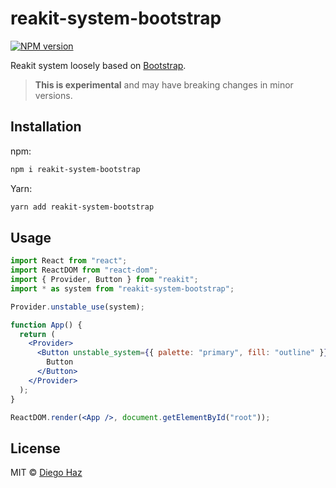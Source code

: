 # reakit-system-bootstrap

<a href="https://npmjs.org/package/reakit-system-bootstrap"><img alt="NPM version" src="https://img.shields.io/npm/v/reakit-system-bootstrap.svg?style=flat-square" /></a>

Reakit system loosely based on [Bootstrap](https://getbootstrap.com/).

> **This is experimental** and may have breaking changes in minor versions.

## Installation

npm:
```sh
npm i reakit-system-bootstrap
```

Yarn:
```sh
yarn add reakit-system-bootstrap
```

## Usage

```jsx
import React from "react";
import ReactDOM from "react-dom";
import { Provider, Button } from "reakit";
import * as system from "reakit-system-bootstrap";

Provider.unstable_use(system);

function App() {
  return (
    <Provider>
      <Button unstable_system={{ palette: "primary", fill: "outline" }}>
        Button
      </Button>
    </Provider>
  );
}

ReactDOM.render(<App />, document.getElementById("root"));
```

## License

MIT © [Diego Haz](https://github.com/diegohaz)

